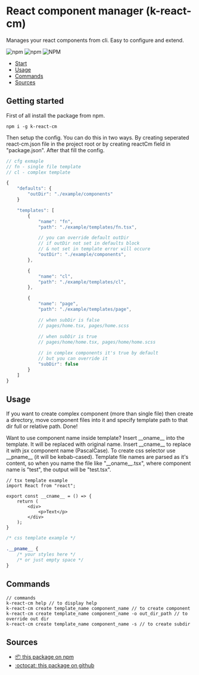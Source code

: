 React component manager (k-react-cm)
===================
Manages your react components from cli. Easy to configure and extend.

<!-- shileds -->

![npm](https://img.shields.io/npm/v/k-react-cm)
![npm](https://img.shields.io/npm/dm/k-react-cm)
![NPM](https://img.shields.io/npm/l/k-react-cm)

* [Start](#Start)
* [Usage](#Usage)
* [Commands](#Commands)
* [Sources](#Sources)

## Getting started
First of all install the package from npm.

```
npm i -g k-react-cm
```

Then setup the config. You can do this in two ways. By creating seperated react-cm.json file in the project root or by creating reactCm field in "package.json". After that fill the config.

``` ts json
// cfg exmaple
// fn - single file template
// cl - complex template

{
    "defaults": {
        "outDir": "./example/components"
    }

    "templates": [
        {
            "name": "fn",
            "path": "./example/templates/fn.tsx",

            // you can override default outDir
            // if outDir not set in defaults block
            // & not set in template error will occure
            "outDir": "./example/components",
        },

        {
            "name": "cl",
            "path": "./example/templates/cl",
        },

        {
            "name": "page",
            "path": "./example/templates/page",

            // when subDir is false
            // pages/home.tsx, pages/home.scss

            // when subDir is true
            // pages/home/home.tsx, pages/home/home.scss
            
            // in complex components it's true by default
            // but you can override it
            "subDir": false
        }
    ]
}
```

## Usage
If you want to create complex component (more than single file) then create a directory, move component files into it and specify template path to that dir full or relative path. Done!

Want to use component name inside template? Insert \_\_oname__ into the template. It will be replaced with original name. Insert \_\_cname__ to replace it with jsx component name (PascalCase). To create css selector use \_\_pname__ (it will be kebab-cased). Template file names are parsed as it's content, so when you name the file like "\_\_oname\_\_.tsx", where component name is "test", the output will be "test.tsx".

``` tsx
// tsx template example
import React from "react";

export const __cname__ = () => {
    return (
        <div>
            <p>Text</p>
        </div>
    );
}
```

``` css
/* css template example */

.__pname__ {
    /* your styles here */
    /* or just empty space */
}
```

## Commands
```
// commands
k-react-cm help // to display help
k-react-cm create template_name component_name // to create component
k-react-cm create template_name component_name -o out_dir_path // to override out dir
k-react-cm create template_name component_name -s // to create subdir
```

## Sources
- [:package: this package on npm](https://www.npmjs.com/package/k-react-cm)
- [:octocat: this package on github](https://github.com/Kostayne/react-cm)